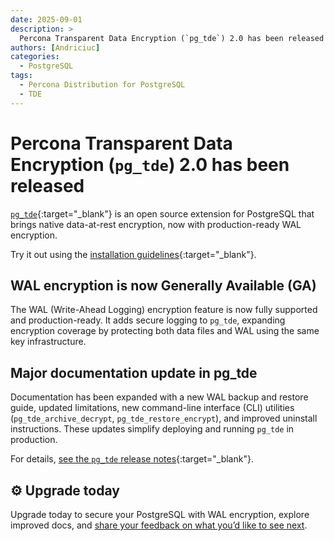 ```yaml
---
date: 2025-09-01
description: >
  Percona Transparent Data Encryption (`pg_tde`) 2.0 has been released on September 01, 2025
authors: [Andriciuc]
categories:
  - PostgreSQL
tags:
  - Percona Distribution for PostgreSQL
  - TDE
---
```


# Percona Transparent Data Encryption (`pg_tde`) 2.0 has been released

<!-- more -->

[`pg_tde`](https://docs.percona.com/pg-tde/index.html){:target="_blank"} is an open source extension for PostgreSQL that brings native data-at-rest encryption, now with production-ready WAL encryption.

Try it out using the [installation guidelines](https://docs.percona.com/pg-tde/install.html){:target="_blank"}.

## WAL encryption is now Generally Available (GA)

The WAL (Write-Ahead Logging) encryption feature is now fully supported and production-ready. It adds secure logging to `pg_tde`, expanding encryption coverage by protecting both data files and WAL using the same key infrastructure.

## Major documentation update in pg_tde

Documentation has been expanded with a new WAL backup and restore guide, updated limitations, new command-line interface (CLI) utilities (`pg_tde_archive_decrypt`, `pg_tde_restore_encrypt`), and improved uninstall instructions. These updates simplify deploying and running `pg_tde` in production.

For details, [see the `pg_tde` release notes](https://docs.percona.com/pg-tde/release-notes/release-notes-v2.0.html){:target="_blank"}.

## ⚙️ Upgrade today

Upgrade today to secure your PostgreSQL with WAL encryption, explore improved docs, and [share your feedback on what you’d like to see next](https://forums.percona.com/c/postgresql/pg-tde-transparent-data-encryption-tde/82).
